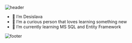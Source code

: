 ![header](https://capsule-render.vercel.app/api?type=waving&color=timeGradient&height=170&section=header&text=Hi%20There!&fontSize=50)

- 👋 I’m Desislava
- 👀 I’m a curious person that loves learning something new
- 🌱 I’m currently learning MS SQL and Entity Framework

![footer](https://capsule-render.vercel.app/api?type=waving&color=timeGradient&height=150&section=footer&text=&fontSize=50)
